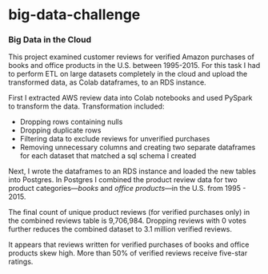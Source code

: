 # big-data-challenge
<h3>Big Data in the Cloud</h3>
<p>
  This project examined customer reviews for verified Amazon purchases of books and office products in the U.S. between 1995-2015. For this task I had to perform ETL on large datasets completely in the cloud and upload the transformed data, as Colab dataframes, to an RDS instance.</p>  
<p>First I extracted AWS review data into Colab notebooks and used PySpark to transform the data. Transformation included: 
<ul>
  <li>Dropping rows containing nulls</li>
  <li>Dropping duplicate rows</li>
  <li>Filtering data to exclude reviews for unverified purchases</li>
  <li>Removing unnecessary columns and creating two separate dataframes for each dataset that matched a sql schema I created</li>
</ul>
</p>
<p>Next, I wrote the dataframes to an RDS instance and loaded the new tables into Postgres.  In Postgres I combined the product review data for two product categories—<i>books</i> and <i>office products</i>—in the U.S. from 1995 - 2015.</p>
<p>The final count of unique product reviews (for verified purchases only) in the combined reviews table is 9,706,984. Dropping reviews with 0 votes further reduces the combined dataset to 3.1 million verified reviews.</p>
<p>It appears that reviews written for verified purchases of books and office products skew high.  More than 50% of verified reviews receive five-star ratings.</p>
<a href="https://github.com/boar1ang/big-data-challenge/blob/master/level-2/BookRatings.png" target="_blank" />

